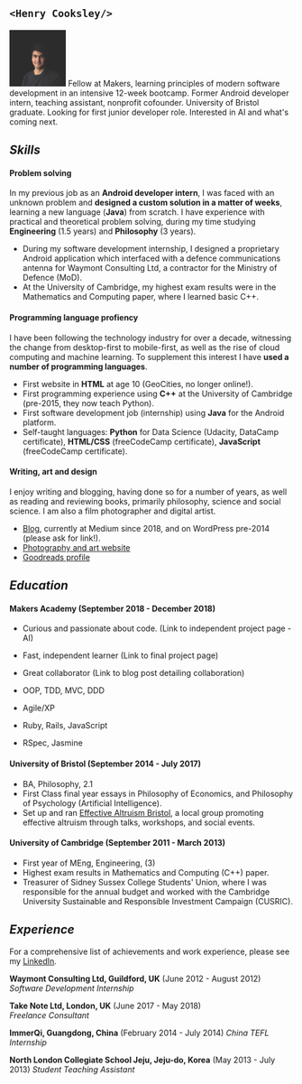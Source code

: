 ## `<Henry Cooksley/>`
<img src="https://github.com/hnryjmes/CV/blob/master/assets/Henry%20profile%20picture.jpg?raw=true" width="100" height="100">
Fellow at Makers, learning principles of modern software development in an intensive 12-week bootcamp. Former Android developer intern, teaching assistant, nonprofit cofounder. University of Bristol graduate. Looking for first junior developer role. Interested in AI and what's coming next.

## *Skills*

#### Problem solving

In my previous job as an **Android developer intern**, I was faced with an unknown problem and **designed a custom solution in a matter of weeks**, learning a new language (**Java**) from scratch. I have experience with practical and theoretical problem solving, during my time studying **Engineering** (1.5 years) and **Philosophy** (3 years). 

- During my software development internship, I designed a proprietary Android application which interfaced with a defence communications antenna for Waymont Consulting Ltd, a contractor for the Ministry of Defence (MoD).
- At the University of Cambridge, my highest exam results were in the Mathematics and Computing paper, where I learned basic C++.

#### Programming language profiency

I have been following the technology industry for over a decade, witnessing the change from desktop-first to mobile-first, as well as the rise of cloud computing and machine learning. To supplement this interest I have **used a number of programming languages**.
- First website in **HTML** at age 10 (GeoCities, no longer online!).
- First programming experience using **C++** at the University of Cambridge (pre-2015, they now teach Python).
- First software development job (internship) using **Java** for the Android platform.
- Self-taught languages: **Python** for Data Science (Udacity, DataCamp certificate), **HTML/CSS** (freeCodeCamp certificate), **JavaScript** (freeCodeCamp certificate).

#### Writing, art and design

I enjoy writing and blogging, having done so for a number of years, as well as reading and reviewing books, primarily philosophy, science and social science. I am also a film photographer and digital artist.

- [Blog](https://medium.com/@hnryjmes), currently at Medium since 2018, and on WordPress pre-2014 (please ask for link!).
- [Photography and art website](http://henrycooksley.com)
- [Goodreads profile](https://www.goodreads.com/user/show/72204726-henry-cooksley)


## *Education*

#### Makers Academy (September 2018 - December 2018)

- Curious and passionate about code. (Link to independent project page - AI)
- Fast, independent learner (Link to final project page)
- Great collaborator (Link to blog post detailing collaboration)

- OOP, TDD, MVC, DDD
- Agile/XP
- Ruby, Rails, JavaScript
- RSpec, Jasmine

#### University of Bristol (September 2014 - July 2017)

- BA, Philosophy, 2.1
- First Class final year essays in Philosophy of Economics, and Philosophy of Psychology (Artificial Intelligence).
- Set up and ran [Effective Altruism Bristol](https://www.facebook.com/EffectiveAltruismBristol), a local group promoting effective altruism through talks, workshops, and social events.

#### University of Cambridge (September 2011 - March 2013)

- First year of MEng, Engineering, (3)
- Highest exam results in Mathematics and Computing (C++) paper.
- Treasurer of Sidney Sussex College Students' Union, where I was responsible for the annual budget and worked with the Cambridge University Sustainable and Responsible Investment Campaign (CUSRIC).

## *Experience*

For a comprehensive list of achievements and work experience, please see my [LinkedIn](https://www.linkedin.com/in/henrycooksley/).

**Waymont Consulting Ltd, Guildford, UK** (June 2012 - August 2012)    
*Software Development Internship*  

**Take Note Ltd, London, UK** (June 2017 - May 2018)   
*Freelance Consultant*

**ImmerQi, Guangdong, China** (February 2014 - July 2014)
*China TEFL Internship*

**North London Collegiate School Jeju, Jeju-do, Korea** (May 2013 - July 2013)
*Student Teaching Assistant*

